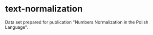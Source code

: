 # text-normalization
Data set prepared for publication "Numbers Normalization in the Polish Language".
